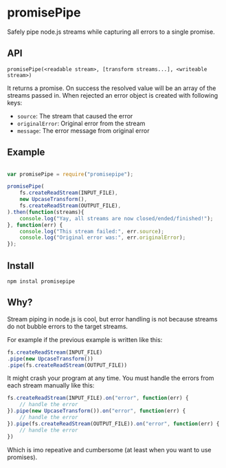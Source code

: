 # promisePipe

Safely pipe node.js streams while capturing all errors to a single promise.


## API

```
promisePipe(<readable stream>, [transform streams...], <writeable stream>)
```

It returns a promise. On success the resolved value will be an array of the
streams passed in. When rejected an error object is created with following
keys:

  - `source`: The stream that caused the error
  - `originalError`: Original error from the stream
  - `message`: The error message from original error

## Example

```javascript

var promisePipe = require("promisepipe");

promisePipe(
    fs.createReadStream(INPUT_FILE),
    new UpcaseTransform(),
    fs.createReadStream(OUTPUT_FILE),
).then(function(streams){
    console.log("Yay, all streams are now closed/ended/finished!");
}, function(err) {
    console.log("This stream failed:", err.source);
    console.log("Original error was:", err.originalError);
});

```

## Install

    npm instal promisepipe

## Why?

Stream piping in node.js is cool, but error handling is not because streams
do not bubble errors to the target streams.

For example if the previous example is written like this:

```javascript
fs.createReadStream(INPUT_FILE)
.pipe(new UpcaseTransform())
.pipe(fs.createReadStream(OUTPUT_FILE))
```

It might crash your program at any time. You must handle the errors
from each stream manually like this:

```javascript
fs.createReadStream(INPUT_FILE).on("error", function(err) {
    // handle the error
}).pipe(new UpcaseTransform()).on("error", function(err) {
    // handle the error
}).pipe(fs.createReadStream(OUTPUT_FILE)).on("error", function(err) {
    // handle the error
})
```

Which is imo repeative and cumbersome (at least when you want to use promises).

